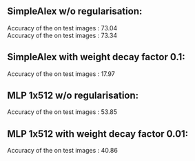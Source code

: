 ## SimpleAlex w/o regularisation: 
  Accuracy of the on test images :  73.04   
  Accuracy of the on test images :  73.34

## SimpleAlex with weight decay factor 0.1: 
  Accuracy of the on test images :  17.97

## MLP 1x512 w/o regularisation: 
  Accuracy of the on test images :  53.85

## MLP 1x512 with weight decay factor 0.01: 
  Accuracy of the on test images :  40.86
